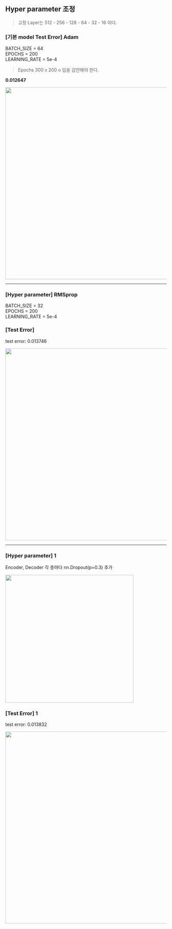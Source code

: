 ## Hyper parameter 조정
>고정 Layer는 512 - 256 - 128 - 64 - 32 - 16 이다.

### [기본 model Test Error] Adam
BATCH_SIZE = 64 </br>
EPOCHS = 200 </br>
LEARNING_RATE = 5e-4 </br>
>Epochs 300 x 200 o 임을 감안해야 한다.

<b> 0.012647 </b>

<img src = "https://github.com/park-sangeun/Advanced-ANN/assets/90459890/d1c6ec53-bc92-447a-86bd-3a3e8b76154a" width = "600">

---

### [Hyper parameter] RMSprop

BATCH_SIZE = 32 </br>
EPOCHS = 200 </br>
LEARNING_RATE = 5e-4 </br>

### [Test Error] 
test error: 0.013746 </br>

<img src = "https://github.com/park-sangeun/Advanced-ANN/assets/90459890/91892c8e-a9bf-4be7-846c-881baf3b6e8a" width="600">

---

### [Hyper parameter] 1
Encoder, Decoder 각 층마다 nn.Dropout(p=0.3) 추가 </br>

<img src = "https://github.com/park-sangeun/Advanced-ANN/assets/90459890/9b7b5bf5-5fee-4241-b838-c1bf7673b18d" width = "400">

### [Test Error] 1
test error: 0.013832 </br>

<img src = "https://github.com/park-sangeun/Advanced-ANN/assets/90459890/c47ab1ff-48b9-4117-bc54-d11444c387ec" width = "600">
